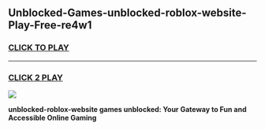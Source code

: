 
## Unblocked-Games-unblocked-roblox-website-Play-Free-re4w1
<h3>
<a href="https://premium76.site?title=unblocked-roblox-website&ref=12A">CLICK TO PLAY</a></h3>
<hr>

<h3>
<a href="https://premium76.site?title=unblocked-roblox-website&ref=12A">CLICK 2 PLAY</a>
  
</h3>

<a href="https://premium76.site?title=unblocked-roblox-website&ref=12A"><img src="https://clearcache.store/games.png"></a>


**unblocked-roblox-website games unblocked: Your Gateway to Fun and Accessible Online Gaming**
